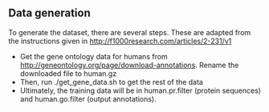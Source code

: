 ## Data generation
To generate the dataset, there are several steps. These are adapted from the instructions given in http://f1000research.com/articles/2-231/v1

- Get the gene ontology data for humans from http://geneontology.org/page/download-annotations. Rename the downloaded file to human.gz
- Then, run ./get_gene_data.sh to get the rest of the data
- Ultimately, the training data will be in human.pr.filter (protein sequences) and human.go.filter (output annotations).

